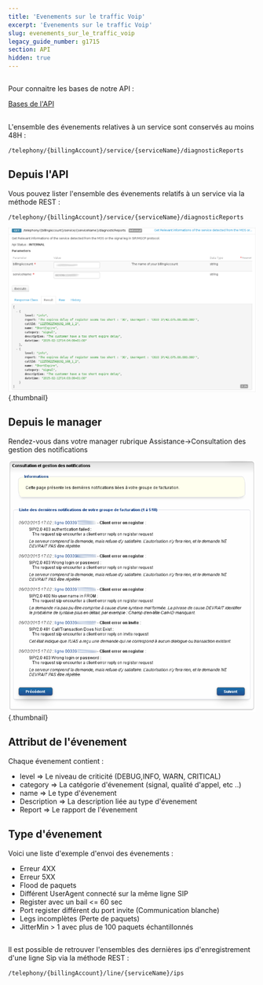 ```yaml
---
title: 'Evenements sur le traffic Voip'
excerpt: 'Evenements sur le traffic Voip'
slug: evenements_sur_le_traffic_voip
legacy_guide_number: g1715
section: API
hidden: true
---
```


## 
Pour connaitre les bases de notre API :

[Bases de l'API](https://api.ovh.com/g934.first_step_with_api)


## 
L'ensemble des évenements relatives à un service sont conservés au moins 48H :

```
/telephony/{billingAccount}/service/{serviceName}/diagnosticReports
```




## Depuis l'API
Vous pouvez lister l'ensemble des évenements relatifs à un service via la méthode REST :

```
/telephony/{billingAccount}/service/{serviceName}/diagnosticReports
```



![](images/img_2548.jpg){.thumbnail}


## Depuis le manager
Rendez-vous dans votre manager rubrique Assistance->Consultation des gestion des notifications

![](images/img_2549.jpg){.thumbnail}


## Attribut de l'évenement
Chaque évenement contient : 


- level => Le niveau de criticité (DEBUG,INFO, WARN, CRITICAL)
- category => La catégorie d'évenement (signal, qualité d'appel, etc ..)
- name => Le type d'évenement
- Description => La description liée au type d'évenement
- Report => Le rapport de l'évenement




## Type d'évenement
Voici une liste d'exemple d'envoi des évenements :

- Erreur 4XX
- Erreur 5XX
- Flood de paquets
- Différent UserAgent connecté sur la même ligne SIP
- Register avec un bail <= 60 sec
- Port register différent du port invite (Communication blanche)
- Legs incomplètes (Perte de paquets)
- JitterMin > 1 avec plus de 100 paquets échantillonnés




## 
Il est possible de retrouver l'ensembles des dernières ips d'enregistrement d'une ligne Sip via la méthode REST : 

```
/telephony/{billingAccount}/line/{serviceName}/ips
```



